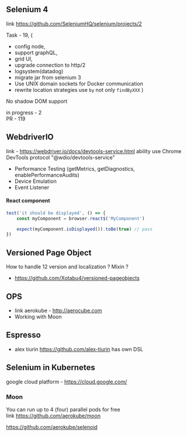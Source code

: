## Selenium 4

link https://github.com/SeleniumHQ/selenium/projects/2

Task - 19, (
- config node, 
- support graphQL, 
- grid UI, 
- upgrade connection to http/2
- logsystem(datadog)
- migrate jar from selenium 3
- Use UNIX domain sockets for Docker communication
- rewrite location strategies use `by` not only `findByXXX`
)

No shadow DOM support 

in progress - 2  
PR - 119

## WebdriverIO
link - https://webdriver.io/docs/devtools-service.html
ability use  Chrome DevTools protocol "@wdio/devtools-service"
- Performance Testing (getMetrics, getDiagnostics, enablePerformanceAudits)
- Device Emulation
- Event Listener

#### React component 
```javascript
test('it should be displayed', () => {
    const myComponent = browser.react$('MyComponent')

    expect(myComponent.isDisplayed()).toBe(true) // pass
})
```

## Versioned Page Object

How to handle 12 version and localization ? Mixin ?
- https://github.com/Xotabu4/versioned-pageobjects

## OPS
- link aerokube - http://aerocube.com
- Working with Moon

## Espresso
- alex tiurin https://github.com/alex-tiurin has own DSL

## Selenium in Kubernetes

google cloud platform - https://cloud.google.com/

### Moon 
You can run up to 4 (four) parallel pods for free  
link https://github.com/aerokube/moon
  
https://github.com/aerokube/selenoid 
